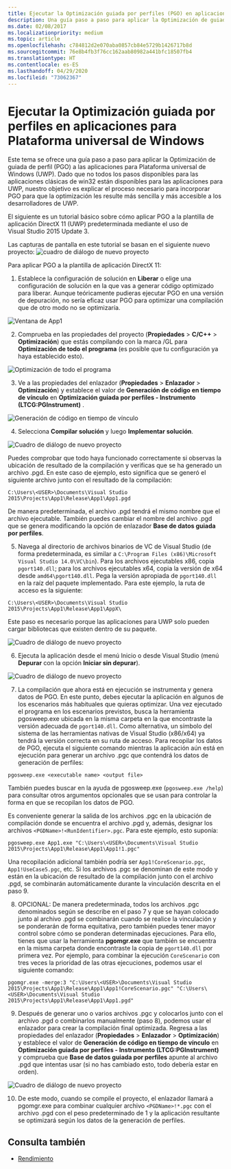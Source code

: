 ```yaml
---
title: Ejecutar la Optimización guiada por perfiles (PGO) en aplicaciones para Plataforma universal de Windows (UWP)
description: Una guía paso a paso para aplicar la Optimización de guiada de perfil (PGO) a las aplicaciones para Plataforma universal de Windows (UWP).
ms.date: 02/08/2017
ms.localizationpriority: medium
ms.topic: article
ms.openlocfilehash: c784812d2e070aba0857cb84e5729b1426717b8d
ms.sourcegitcommit: 76e8b4fb3f76cc162aab80982a441bfc18507fb4
ms.translationtype: HT
ms.contentlocale: es-ES
ms.lasthandoff: 04/29/2020
ms.locfileid: "73062367"
---
```

# <a name="running-profile-guided-optimization-on-universal-windows-platform-apps"></a>Ejecutar la Optimización guiada por perfiles en aplicaciones para Plataforma universal de Windows 
 
Este tema se ofrece una guía paso a paso para aplicar la Optimización de guiada de perfil (PGO) a las aplicaciones para Plataforma universal de Windows (UWP). Dado que no todos los pasos disponibles para las aplicaciones clásicas de win32 están disponibles para las aplicaciones para UWP, nuestro objetivo es explicar el proceso necesario para incorporar PGO para que la optimización les resulte más sencilla y más accesible a los desarrolladores de UWP.

El siguiente es un tutorial básico sobre cómo aplicar PGO a la plantilla de aplicación DirectX 11 (UWP) predeterminada mediante el uso de Visual Studio 2015 Update 3.
 
Las capturas de pantalla en este tutorial se basan en el siguiente nuevo proyecto: ![cuadro de diálogo de nuevo proyecto](images/pgo-001.png)

Para aplicar PGO a la plantilla de aplicación DirectX 11:

1. Establece la configuración de solución en **Liberar** o elige una configuración de solución en la que vas a generar código optimizado para liberar. Aunque teóricamente pudieras ejecutar PGO en una versión de depuración, no sería eficaz usar PGO para optimizar una compilación que de otro modo no se optimizaría. 
 
 ![Ventana de App1](images/pgo-002.png)
 
2. Comprueba en las propiedades del proyecto (**Propiedades** > **C/C++**  > **Optimización**) que estás compilando con la marca /GL para **Optimización de todo el programa** (es posible que tu configuración ya haya establecido esto).

 ![Optimización de todo el programa](images/pgo-003.png)

3. Ve a las propiedades del enlazador (**Propiedades** > **Enlazador** > **Optimización**) y establece el valor de **Generación de código en tiempo de vínculo** en **Optimización guiada por perfiles - Instrumento (LTCG:PGInstrument)** .
 
 ![Generación de código en tiempo de vínculo](images/pgo-004.png)

4. Selecciona **Compilar solución** y luego **Implementar solución**. 

 ![Cuadro de diálogo de nuevo proyecto](images/pgo-005.png)
 
 Puedes comprobar que todo haya funcionado correctamente si observas la ubicación de resultado de la compilación y verificas que se ha generado un archivo .pgd. En este caso de ejemplo, esto significa que se generó el siguiente archivo junto con el resultado de la compilación:
 
 `C:\Users\<USER>\Documents\Visual Studio 2015\Projects\App1\Release\App1\App1.pgd`

 De manera predeterminada, el archivo .pgd tendrá el mismo nombre que el archivo ejecutable. También puedes cambiar el nombre del archivo .pgd que se genera modificando la opción de enlazador **Base de datos guiada por perfiles**. 
 
5. Navega al directorio de archivos binarios de VC de Visual Studio (de forma predeterminada, es similar a `C:\Program Files (x86)\Microsoft Visual Studio 14.0\VC\bin`). Para los archivos ejecutables x86, copia `pgort140.dll`; para los archivos ejecutables x64, copia la versión de x64 desde `amd64\pgort140.dll`. Pega la versión apropiada de `pgort140.dll` en la raíz del paquete implementado. Para este ejemplo, la ruta de acceso es la siguiente:

 `C:\Users\<USER>\Documents\Visual Studio 2015\Projects\App1\Release\App1\AppX\`

 Este paso es necesario porque las aplicaciones para UWP solo pueden cargar bibliotecas que existen dentro de su paquete.

 ![Cuadro de diálogo de nuevo proyecto](images/pgo-006.png)
 
6. Ejecuta la aplicación desde el menú Inicio o desde Visual Studio (menú **Depurar** con la opción **Iniciar sin depurar**). 

 ![Cuadro de diálogo de nuevo proyecto](images/pgo-007.png)
 
7. La compilación que ahora está en ejecución se instrumenta y genera datos de PGO. En este punto, debes ejecutar la aplicación en algunos de los escenarios más habituales que quieras optimizar. Una vez ejecutado el programa en los escenarios previstos, busca la herramienta pgosweep.exe ubicada en la misma carpeta en la que encontraste la versión adecuada de `pgort140.dll`. Como alternativa, un símbolo del sistema de las herramientas nativas de Visual Studio (x86/x64) ya tendrá la versión correcta en su ruta de acceso. Para recopilar los datos de PGO, ejecuta el siguiente comando mientras la aplicación aún está en ejecución para generar un archivo .pgc que contendrá los datos de generación de perfiles:
 
  `pgosweep.exe <executable name> <output file>` 
 
  También puedes buscar en la ayuda de pgosweep.exe (`pgosweep.exe /help`) para consultar otros argumentos opcionales que se usan para controlar la forma en que se recopilan los datos de PGO.
 
  Es conveniente generar la salida de los archivos .pgc en la ubicación de compilación donde se encuentra el archivo .pgd y, además, designar los archivos `<PGDName>!<RunIdentifier>.pgc`. Para este ejemplo, esto suponía:
 
  ```
  pgosweep.exe App1.exe "C:\Users\<USER>\Documents\Visual Studio 2015\Projects\App1\Release\App1\App1!1.pgc"
  ```
 
  Una recopilación adicional también podría ser `App1!CoreScenario.pgc`, `App1!UseCase5.pgc`, etc. Si los archivos .pgc se denominan de este modo y están en la ubicación de resultado de la compilación junto con el archivo .pgd, se combinarán automáticamente durante la vinculación descrita en el paso 9.
 
8. OPCIONAL: De manera predeterminada, todos los archivos .pgc denominados según se describe en el paso 7 y que se hayan colocado junto al archivo .pgd se combinarán cuando se realice la vinculación y se ponderarán de forma equitativa, pero también puedes tener mayor control sobre cómo se ponderan determinadas ejecuciones. Para ello, tienes que usar la herramienta **pgomgr.exe** que también se encuentra en la misma carpeta donde encontraste la copia de `pgort140.dll` por primera vez. Por ejemplo, para combinar la ejecución `CoreScenario` con tres veces la prioridad de las otras ejecuciones, podemos usar el siguiente comando:
 
 ```
 pgomgr.exe -merge:3 "C:\Users\<USER>\Documents\Visual Studio 2015\Projects\App1\Release\App1\App1!CoreScenario.pgc" "C:\Users\<USER>\Documents\Visual Studio 2015\Projects\App1\Release\App1\App1.pgd"
 ```
 
9. Después de generar uno o varios archivos .pgc y colocarlos junto con el archivo .pgd o combinarlos manualmente (paso 8), podemos usar el enlazador para crear la compilación final optimizada. Regresa a las propiedades del enlazador (**Propiedades** > **Enlazador** > **Optimización**) y establece el valor de **Generación de código en tiempo de vínculo** en **Optimización guiada por perfiles - Instrumento (LTCG:PGInstrument)** y comprueba que **Base de datos guiada por perfiles** apunte al archivo .pgd que intentas usar (si no has cambiado esto, todo debería estar en orden).

 ![Cuadro de diálogo de nuevo proyecto](images/pgo-009.png)
 
10. De este modo, cuando se compile el proyecto, el enlazador llamará a pgomgr.exe para combinar cualquier archivo `<PGDName>!*.pgc` con el archivo .pgd con el peso predeterminado de 1 y la aplicación resultante se optimizará según los datos de la generación de perfiles.

## <a name="see-also"></a>Consulta también
- [Rendimiento](performance-and-xaml-ui.md)

 

